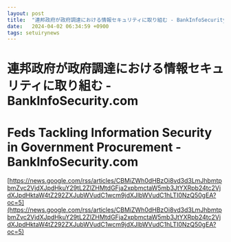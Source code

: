 ```yaml
---
layout: post
title:  "連邦政府が政府調達における情報セキュリティに取り組む - BankInfoSecurity.com"
date:   2024-04-02 06:34:59 +0900
tags: setuirynews 
---
```


# 連邦政府が政府調達における情報セキュリティに取り組む - BankInfoSecurity.com



# Feds Tackling Information Security in Government Procurement - BankInfoSecurity.com

[https://news.google.com/rss/articles/CBMiZWh0dHBzOi8vd3d3LmJhbmtpbmZvc2VjdXJpdHkuY29tL2ZlZHMtdGFja2xpbmctaW5mb3JtYXRpb24tc2VjdXJpdHktaW4tZ292ZXJubWVudC1wcm9jdXJlbWVudC1hLTI0NzQ50gEA?oc=5](https://news.google.com/rss/articles/CBMiZWh0dHBzOi8vd3d3LmJhbmtpbmZvc2VjdXJpdHkuY29tL2ZlZHMtdGFja2xpbmctaW5mb3JtYXRpb24tc2VjdXJpdHktaW4tZ292ZXJubWVudC1wcm9jdXJlbWVudC1hLTI0NzQ50gEA?oc=5)

